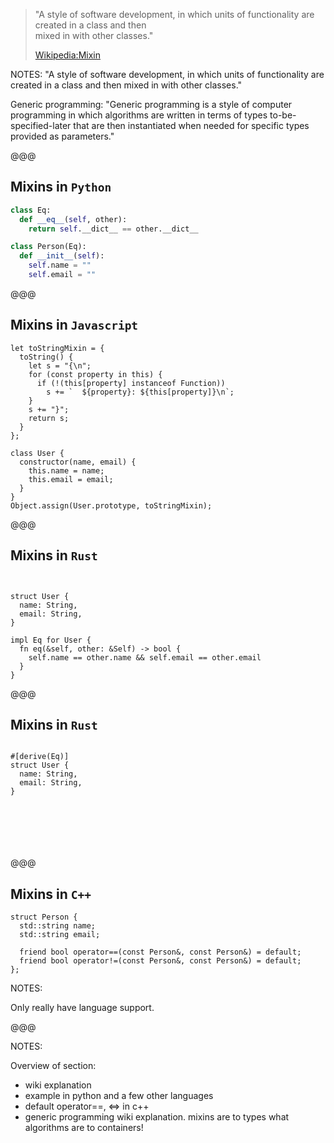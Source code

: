 > "A style of software development, in which
> <span class="fragment highlight-green" data-fragment-index="2">units of functionality</span> are
> created in a class and then<br/><span class="fragment highlight-red" data-fragment-index="1">mixed
> in</span> with other classes."
> <div class="author"><a href="https://en.wikipedia.org/wiki/Mixin">Wikipedia:Mixin</a></div>

NOTES:
"A style of software development, in which units of functionality are created in
a class and then mixed in with other classes."

Generic programming:
"Generic programming is a style of computer programming in which algorithms are
written in terms of types to-be-specified-later that are then instantiated when
needed for specific types provided as parameters."

@@@

## Mixins in `Python`

```py
class Eq:
  def __eq__(self, other):
    return self.__dict__ == other.__dict__

class Person(Eq):
  def __init__(self):
    self.name = ""
    self.email = ""
```

@@@

## Mixins in `Javascript`

```javascript[]
let toStringMixin = {
  toString() {
    let s = "{\n";
    for (const property in this) {
      if (!(this[property] instanceof Function))
        s += `  ${property}: ${this[property]}\n`;
    }
    s += "}";
    return s;
  }
};

class User {
  constructor(name, email) {
    this.name = name;
    this.email = email;
  }
}
Object.assign(User.prototype, toStringMixin);
```

@@@ <!-- element: data-auto-animate -->

## Mixins in `Rust`

<pre class="hljs rust" data-id="code-animation" data-noescape><code data-trim data-line-numbers>
&nbsp;
struct User {
  name: String,
  email: String,
}

impl Eq for User {
  fn eq(&self, other: &Self) -> bool {
    self.name == other.name && self.email == other.email
  }
}
</code></pre>

@@@ <!-- element: data-auto-animate -->

## Mixins in `Rust`

<pre class="hljs rust" data-id="code-animation" data-noescape><code data-trim data-line-numbers>
#[derive(Eq)]
struct User {
  name: String,
  email: String,
}
&nbsp;
&nbsp;
&nbsp;
&nbsp;
&nbsp;
&nbsp;
</code></pre>

</section>

@@@

## Mixins in `C++`

```cc[]
struct Person {
  std::string name;
  std::string email;

  friend bool operator==(const Person&, const Person&) = default;
  friend bool operator!=(const Person&, const Person&) = default;
};
```

NOTES:

Only really have language support.

@@@

NOTES:

Overview of section:
* wiki explanation
* example in python and a few other languages
* default operator==, <=> in c++
* generic programming wiki explanation.
    mixins are to types what algorithms are to containers!
